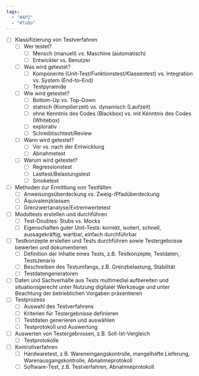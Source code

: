 ```yaml
---
tags:
  - "#AP2"
  - "#ToDo"
---
```

- [ ] Klassifizierung von Testverfahren
    - [ ] Wer testet?
        - [ ] Mensch (manuell) vs. Maschine (automatisch)
        - [ ] Entwickler vs. Benutzer
    - [ ] Was wird getestet?
        - [ ] Komponente (Unit-Test/Funktionstest/Klassentest) vs. Integration vs. System (End-to-End)
        - [ ] Testpyramide
    - [ ] Wie wird getestet?
        - [ ] Bottom-Up vs. Top-Down
        - [ ] statisch (Kompilierzeit) vs. dynamisch (Laufzeit)
        - [ ] ohne Kenntnis des Codes (Blackbox) vs. mit Kenntnis des Codes (Whitebox)
        - [ ] explorativ
        - [ ] Schreibtischtest/Review
    - [ ] Wann wird getestet?
        - [ ] Vor vs. nach der Entwicklung
        - [ ] Abnahmetest
    - [ ] Warum wird getestet?
        - [ ] Regressionstest
        - [ ] Lasttest/Belastungstest
        - [ ] Smoketest
- [ ] Methoden zur Ermittlung von Testfällen
    - [ ] Anweisungsüberdeckung vs. Zweig-/Pfadüberdeckung
    - [ ] Äquivalenzklassen
    - [ ] Grenzwertanalyse/Extremwertetest
- [ ] Modultests erstellen und durchführen
    - [ ] Test-Doubles: Stubs vs. Mocks
    - [ ] Eigenschaften guter Unit-Tests: korrekt, isoliert, schnell, aussagekräftig, wartbar, einfach durchführbar
- [ ] Testkonzepte erstellen und Tests durchführen sowie Testergebnisse bewerten und dokumentieren
    - [ ] Definition der Inhalte eines Tests, z.B. Testkonzepte, Testdaten, Testszenario
    - [ ] Beschreiben des Testumfangs, z.B. Grenzbelastung, Stabilität
    - [ ] Testdatengeneratoren
- [ ] Daten und Sachverhalte aus Tests multimedial aufbereiten und situationsgerecht unter Nutzung digitaler Werkzeuge und unter Beachtung der betrieblichen Vorgaben präsentieren
- [ ] Testprozess
    - [ ] Auswahl des Testverfahrens
    - [ ] Kriterien für Testergebnisse definieren
    - [ ] Testdaten generieren und auswählen
    - [ ] Testprotokoll und Auswertung
- [ ] Auswerten von Testergebnissen, z.B. Soll-Ist-Vergleich
    - [ ] Testprotokolle
- [ ] Kontrollverfahren
    - [ ] Hardwaretest, z.B. Wareneingangskontrolle, mangelhafte Lieferung, Warenausgangskontrolle, Abnahmeprotokoll
    - [ ] Software-Test, z.B. Testverfahren, Abnahmeprotokoll